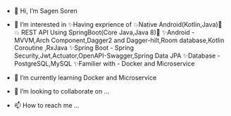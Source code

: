 - 👋 Hi, I’m Sagen Soren
- 👀 I’m interested in ✨Having exprience of  💥Native Android(Kotlin,Java)💪 💥 REST API Using SpringBoot(Core Java,Java 8)💪
                       ✨Android - MVVM,Arch Component,Dagger2 and Dagger-hilt,Room database,Kotlin Coroutine ,RxJava
                       ✨Spring Boot - Spring Security,Jwt,Actuator,OpenAPI-Swagger,Spring Data JPA
                       ✨Database - PostgreSQL,MySQL
                       ✨Familier with - Docker and Microservice
                    
- 🌱 I’m currently learning Docker and Microservice
- 💞️ I’m looking to collaborate on ...
- 📫 How to reach me ...

<!---
SSBsoren/SSBsoren is a ✨ special ✨ repository because its `README.md` (this file) appears on your GitHub profile.
You can click the Preview link to take a look at your changes.
--->
